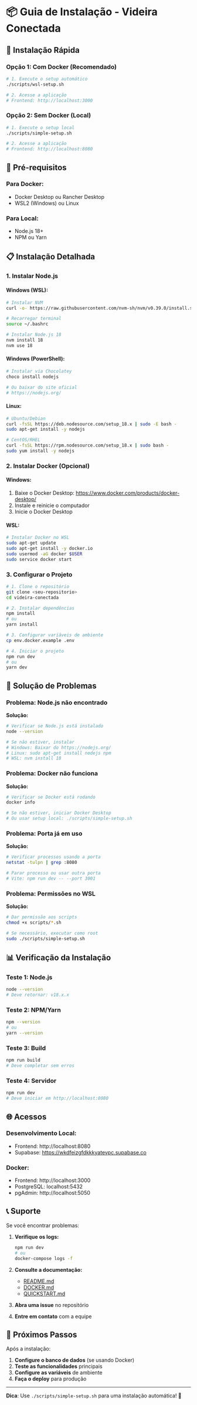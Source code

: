 # 📦 Guia de Instalação - Videira Conectada

## 🚀 Instalação Rápida

### **Opção 1: Com Docker (Recomendado)**

```bash
# 1. Execute o setup automático
./scripts/wsl-setup.sh

# 2. Acesse a aplicação
# Frontend: http://localhost:3000
```

### **Opção 2: Sem Docker (Local)**

```bash
# 1. Execute o setup local
./scripts/simple-setup.sh

# 2. Acesse a aplicação
# Frontend: http://localhost:8080
```

## 🔧 Pré-requisitos

### **Para Docker:**
- Docker Desktop ou Rancher Desktop
- WSL2 (Windows) ou Linux

### **Para Local:**
- Node.js 18+
- NPM ou Yarn

## 📋 Instalação Detalhada

### **1. Instalar Node.js**

#### **Windows (WSL):**
```bash
# Instalar NVM
curl -o- https://raw.githubusercontent.com/nvm-sh/nvm/v0.39.0/install.sh | bash

# Recarregar terminal
source ~/.bashrc

# Instalar Node.js 18
nvm install 18
nvm use 18
```

#### **Windows (PowerShell):**
```powershell
# Instalar via Chocolatey
choco install nodejs

# Ou baixar do site oficial
# https://nodejs.org/
```

#### **Linux:**
```bash
# Ubuntu/Debian
curl -fsSL https://deb.nodesource.com/setup_18.x | sudo -E bash -
sudo apt-get install -y nodejs

# CentOS/RHEL
curl -fsSL https://rpm.nodesource.com/setup_18.x | sudo bash -
sudo yum install -y nodejs
```

### **2. Instalar Docker (Opcional)**

#### **Windows:**
1. Baixe o Docker Desktop: https://www.docker.com/products/docker-desktop/
2. Instale e reinicie o computador
3. Inicie o Docker Desktop

#### **WSL:**
```bash
# Instalar Docker no WSL
sudo apt-get update
sudo apt-get install -y docker.io
sudo usermod -aG docker $USER
sudo service docker start
```

### **3. Configurar o Projeto**

```bash
# 1. Clone o repositório
git clone <seu-repositorio>
cd videira-conectada

# 2. Instalar dependências
npm install
# ou
yarn install

# 3. Configurar variáveis de ambiente
cp env.docker.example .env

# 4. Iniciar o projeto
npm run dev
# ou
yarn dev
```

## 🐛 Solução de Problemas

### **Problema: Node.js não encontrado**

**Solução:**
```bash
# Verificar se Node.js está instalado
node --version

# Se não estiver, instalar
# Windows: Baixar do https://nodejs.org/
# Linux: sudo apt-get install nodejs npm
# WSL: nvm install 18
```

### **Problema: Docker não funciona**

**Solução:**
```bash
# Verificar se Docker está rodando
docker info

# Se não estiver, iniciar Docker Desktop
# Ou usar setup local: ./scripts/simple-setup.sh
```

### **Problema: Porta já em uso**

**Solução:**
```bash
# Verificar processos usando a porta
netstat -tulpn | grep :8080

# Parar processo ou usar outra porta
# Vite: npm run dev -- --port 3001
```

### **Problema: Permissões no WSL**

**Solução:**
```bash
# Dar permissão aos scripts
chmod +x scripts/*.sh

# Se necessário, executar como root
sudo ./scripts/simple-setup.sh
```

## 📊 Verificação da Instalação

### **Teste 1: Node.js**
```bash
node --version
# Deve retornar: v18.x.x
```

### **Teste 2: NPM/Yarn**
```bash
npm --version
# ou
yarn --version
```

### **Teste 3: Build**
```bash
npm run build
# Deve completar sem erros
```

### **Teste 4: Servidor**
```bash
npm run dev
# Deve iniciar em http://localhost:8080
```

## 🌐 Acessos

### **Desenvolvimento Local:**
- Frontend: http://localhost:8080
- Supabase: https://wkdfeizgfdkkkyatevpc.supabase.co

### **Docker:**
- Frontend: http://localhost:3000
- PostgreSQL: localhost:5432
- pgAdmin: http://localhost:5050

## 📞 Suporte

Se você encontrar problemas:

1. **Verifique os logs:**
   ```bash
   npm run dev
   # ou
   docker-compose logs -f
   ```

2. **Consulte a documentação:**
   - [README.md](README.md)
   - [DOCKER.md](DOCKER.md)
   - [QUICKSTART.md](QUICKSTART.md)

3. **Abra uma issue** no repositório

4. **Entre em contato** com a equipe

## 🎯 Próximos Passos

Após a instalação:

1. **Configure o banco de dados** (se usando Docker)
2. **Teste as funcionalidades** principais
3. **Configure as variáveis** de ambiente
4. **Faça o deploy** para produção

---

**Dica**: Use `./scripts/simple-setup.sh` para uma instalação automática! 🚀
